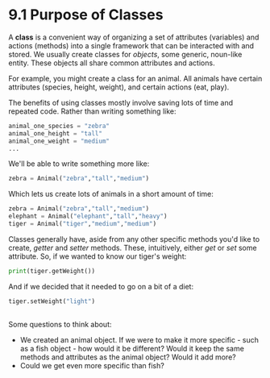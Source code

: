 # 9.1 Purpose of Classes

A **class** is a convenient way of organizing a set of attributes (variables) and actions (methods) into a single framework that can be interacted with and stored.  We usually create classes for _objects_, some generic, noun-like entity. These objects all share common attributes and actions. 

For example, you might create a class for an animal. All animals have certain attributes (species, height, weight), and certain actions (eat, play).

The benefits of using classes mostly involve saving lots of time and repeated code. Rather than writing something like:
```python
animal_one_species = "zebra"
animal_one_height = "tall"
animal_one_weight = "medium"
...
```

We'll be able to write something more like:
```python
zebra = Animal("zebra","tall","medium")
```

Which lets us create lots of animals in a short amount of time:
```python
zebra = Animal("zebra","tall","medium")
elephant = Animal("elephant","tall","heavy")
tiger = Animal("tiger","medium","medium")
```

Classes generally have, aside from any other specific methods you'd like to create, _getter_ and _setter_ methods. These, intuitively, either _get_ or _set_ some attribute. So, if we wanted to know our tiger's weight:
```python
print(tiger.getWeight())
```
And if we decided that it needed to go on a bit of a diet:
```python
tiger.setWeight("light")
```

## 

Some questions to think about:
- We created an animal object. If we were to make it more specific - such as a fish object - how would it be different? Would it keep the same methods and attributes as the animal object? Would it add more? 
- Could we get even more specific than fish?
